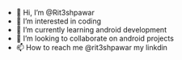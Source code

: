 - 👋 Hi, I’m @Rit3shpawar
- 👀 I’m interested in coding
- 🌱 I’m currently learning android development
- 💞️ I’m looking to collaborate on android projects
- 📫 How to reach me @rit3shpawar my linkdin

<!---
Rit3shpawar/Rit3shpawar is a ✨ special ✨ repository because its `README.md` (this file) appears on your GitHub profile.
You can click the Preview link to take a look at your changes.
--->
